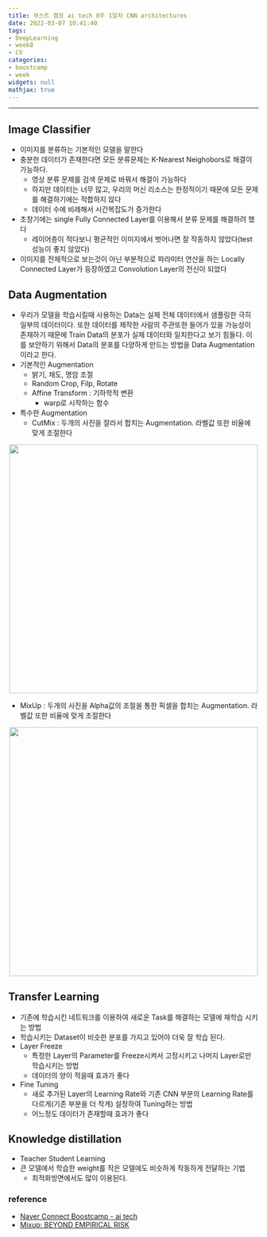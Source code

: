 ```yaml
---
title: 부스트 캠프 ai tech 8주 1일차 CNN architectures
date: 2022-03-07 10:41:40
tags:
- DeepLearning
- week8
- CV
categories:
- boostcamp
- week
widgets: null
mathjax: true
---
```

***
## Image Classifier
* 이미지를 분류하는 기본적인 모델을 말한다
* 충분한 데이터가 존재한다면 모든 분류문제는 K-Nearest Neighobors로 해결이 가능하다.
  * 영상 분류 문제를 검색 문제로 바꿔서 해결이 가능하다 
  * 하지만 데이터는 너무 많고, 우리의 머신 리소스는 한정적이기 때문에 모든 문제를 해결하기에는 적합하지 않다
  * 데이터 수에 비례해서 시간복잡도가 증가한다
* 초창기에는 single Fully Connected Layer를 이용해서 분류 문제를 해결하려 했다
  * 레이어층이 적다보니 평균적인 이미지에서 벗어나면 잘 작동하지 않았다(test 성능이 좋지 않았다)
* 이미지를 전체적으로 보는것이 아닌 부분적으로 파라미터 연산을 하는 Locally Connected Layer가 등장하였고 Convolution Layer의 전신이 되었다

## Data Augmentation
* 우리가 모델을 학습시킬때 사용하는 Data는 실제 전체 데이터에서 샘플링한 극히 일부의 데이터이다. 또한 데이터를 제작한 사람의 주관또한 들어가 있을 가능성이 존재하기 때문에 Train Data의 분포가 실제 데이터와 일치한다고 보기 힘들다. 이를 보안하기 위해서 Data의 분포를 다양하게 만드는 방법을 Data Augmentation이라고 한다.
* 기본적인 Augmentation
  * 밝기, 채도, 명암 조절
  * Random Crop, Filp, Rotate
  * Affine Transform : 기하학적 변환
    * warp로 시작하는 함수
* 특수한 Augmentation
  * CutMix : 두개의 사진을 잘라서 합치는 Augmentation. 라벨값 또한 비율에 맞게 조절한다  

<center>

<img src="/img/Cutmix.PNG" alt="" width="500px"/>

</center>

  * MixUp : 두개의 사진을 Alpha값의 조절을 통한 픽셀을 합치는 Augmentation. 라벨값 또한 비율에 맞게 조절한다  

<center>

<img src="https://blog.airlab.re.kr/assets/images/posts/2019-11-23-mixup/img_01.png" alt="" width="500px"/>

</center>

## Transfer Learning
* 기존에 학습시킨 네트워크를 이용하여 새로운 Task를 해결하는 모델에 재학습 시키는 방법
* 학습시키는 Dataset이 비슷한 분포를 가지고 있어야 더욱 잘 학습 된다.
* Layer Freeze
  * 특정한 Layer의 Parameter를 Freeze시켜서 고정시키고 나머지 Layer로만 학습시키는 방법
  * 데이터의 양이 적을때 효과가 좋다
* Fine Tuning
  * 새로 추가된 Layer의 Learning Rate와 기존 CNN 부분의 Learning Rate를 다르게(기존 부분을 더 작게) 설정하여 Tuning하는 방법
  * 어느정도 데이터가 존재할때 효과가 좋다

## Knowledge distillation
* Teacher Student Learning
* 큰 모델에서 학습한 weight를 작은 모델에도 비슷하게 작동하게 전달하는 기법
  * 최적화방면에서도 많이 이용된다.

### reference
* [Naver Connect Boostcamp - ai tech](https://boostcamp.connect.or.kr/program_ai.html)
* [Mixup: BEYOND EMPIRICAL RISK](https://blog.airlab.re.kr/2019/11/mixup)